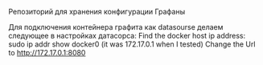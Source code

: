 Репозиторий для хранения конфигурации Графаны


Для подключения контейнера графита как datasourse делаем следующее в настройках датасорса:
Find the docker host ip address: sudo ip addr show docker0 (it was 172.17.0.1 when I tested)
Change the Url to http://172.17.0.1:8080
